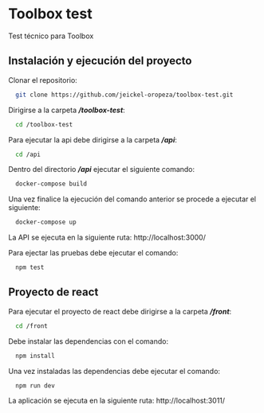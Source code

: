 # Toolbox test

Test técnico para Toolbox


## Instalación y ejecución del proyecto

Clonar el repositorio:
```bash
  git clone https://github.com/jeickel-oropeza/toolbox-test.git
```

Dirigirse a la carpeta ***/toolbox-test***:
```bash
  cd /toolbox-test
```

Para ejecutar la api debe dirigirse a la carpeta ***/api***:
```bash
  cd /api
```
Dentro del directorio ***/api*** ejecutar el siguiente comando:
```bash
  docker-compose build
```
Una vez finalice la ejecución del comando anterior se procede a ejecutar el siguiente:
```bash
  docker-compose up
```
La API se ejecuta en la siguiente ruta: http://localhost:3000/

Para ejectar las pruebas debe ejecutar el comando: 
```bash
  npm test
```
## Proyecto de react
Para ejecutar el proyecto de react debe dirigirse a la carpeta ***/front***:
```bash
  cd /front
```
Debe instalar las dependencias con el comando:
```bash
  npm install
```
Una vez instaladas las dependencias debe ejecutar el comando:
```bash
  npm run dev
```

La aplicación se ejecuta en la siguiente ruta: http://localhost:3011/
